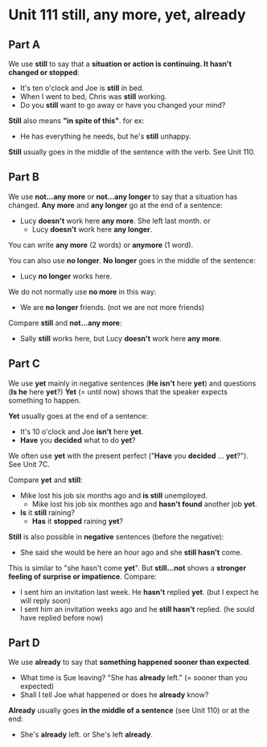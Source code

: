 # Unit 111 **still, any more, yet, already**

## Part A
We use **still** to say that a **situation or action is continuing. It hasn't changed or stopped**:
- It's ten o'clock and Joe is **still** in bed.
- When I went to bed, Chris was **still** working.
- Do you **still** want to go away or have you changed your mind?

**Still** also means **"in spite of this"**. for ex:
- He has everything he needs, but he's **still** unhappy.

**Still** usually goes in the middle of the sentence with the verb. See Unit 110.

## Part B
We use **not...any more** or **not...any longer** to say that a situation has changed.
**Any more** and **any longer** go at the end of a sentence:
- Lucy **doesn't** work here **any more**. She left last month. or
    - Lucy **doesn't** work here **any longer**.

You can write **any more** (2 words) or **anymore** (1 word).

You can also use **no longer**. **No longer** goes in the middle of the sentence:
- Lucy **no longer** works here.

We do not normally use **no more** in this way:
- We are **no longer** friends. (not we are not more friends)

Compare **still** and **not...any more**:
- Sally **still** works here, but Lucy **doesn't** work here **any more**.

## Part C
We use **yet** mainly in negative sentences (**He isn't** here **yet**) and questions (**Is he** here **yet**?)
**Yet** (= until now) shows that the speaker expects something to happen.

**Yet** usually goes at the end of a sentence:
- It's 10 o'clock and Joe **isn't** here **yet**.
- **Have** you **decided** what to do **yet**?

We often use **yet** with the present perfect ("**Have** you **decided** ... **yet**?"). See Unit 7C.

Compare **yet** and **still**:
- Mike lost his job six months ago and **is still** unemployed.
    - Mike lost his job six monthes ago and **hasn't found** another job **yet**.
- **Is** it **still** raining? 
    - **Has** it **stopped** raining **yet**?

**Still** is also possible in **negative** sentences (before the negative):
- She said she would be here an hour ago and she **still hasn't** come.

This is similar to "she hasn't come **yet**". But **still...not** shows a **stronger feeling of surprise or impatience**. Compare:
- I sent him an invitation last week. He **hasn't** replied **yet**. (but I expect he will reply soon)
- I sent him an invitation weeks ago and he **still hasn't** replied. (he sould have replied before now)

## Part D
We use **already** to say that **something happened sooner than expected**.
- What time is Sue leaving? "She has **already** left." (= sooner than you expected)
- Shall I tell Joe what happened or does he **already** know?

**Already** usually goes **in the middle of a sentence** (see Unit 110) or at the end:
- She's **already** left. or She's left **already**.